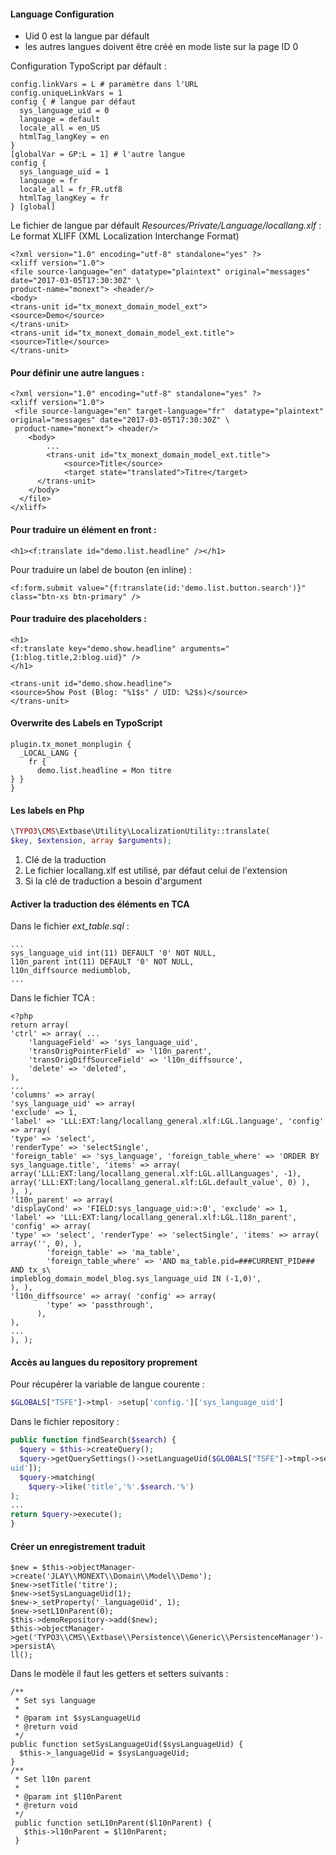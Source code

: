 #### Language Configuration

- Uid 0 est la langue par défault 
- les autres langues doivent être créé en mode liste sur la page ID 0

Configuration TypoScript par défault : 

```
config.linkVars = L # paramètre dans l'URL
config.uniqueLinkVars = 1
config { # langue par défaut
  sys_language_uid = 0
  language = default
  locale_all = en_US
  htmlTag_langKey = en
}
[globalVar = GP:L = 1] # l'autre langue
config {
  sys_language_uid = 1
  language = fr
  locale_all = fr_FR.utf8
  htmlTag_langKey = fr
} [global]
```

Le fichier de langue par défault _Resources/Private/Language/locallang.xlf_ : 
Le format XLIFF (XML Localization Interchange Format)

```
<?xml version="1.0" encoding="utf-8" standalone="yes" ?>
<xliff version="1.0">
<file source-language="en" datatype="plaintext" original="messages" date="2017-03-05T17:30:30Z" \
product-name="monext"> <header/>
<body>
<trans-unit id="tx_monext_domain_model_ext">
<source>Demo</source>
</trans-unit>
<trans-unit id="tx_monext_domain_model_ext.title">
<source>Title</source>
</trans-unit>
```

#### Pour définir une autre langues : 

```
<?xml version="1.0" encoding="utf-8" standalone="yes" ?>
<xliff version="1.0">
 <file source-language="en" target-language="fr"  datatype="plaintext" original="messages" date="2017-03-05T17:30:30Z" \
 product-name="monext"> <header/>
    <body>
        ...
        <trans-unit id="tx_monext_domain_model_ext.title"> 
            <source>Title</source>
            <target state="translated">Titre</target>
      </trans-unit>
    </body>
  </file>
</xliff>
```

#### Pour traduire un élément en front :
 
```
<h1><f:translate id="demo.list.headline" /></h1>
```

Pour traduire un label de bouton (en inline) : 

```
<f:form.submit value="{f:translate(id:'demo.list.button.search')}" class="btn-xs btn-primary" />
```

#### Pour traduire des placeholders : 

```
<h1>
<f:translate key="demo.show.headline" arguments="{1:blog.title,2:blog.uid}" />
</h1>
```

```
<trans-unit id="demo.show.headline">
<source>Show Post (Blog: "%1$s" / UID: %2$s)</source>
</trans-unit>
```

#### Overwrite des Labels en TypoScript

```
plugin.tx_monet_monplugin {
  _LOCAL_LANG {
    fr {
      demo.list.headline = Mon titre
} }
}
```

#### Les labels en Php

``` php
\TYPO3\CMS\Extbase\Utility\LocalizationUtility::translate(
$key, $extension, array $arguments);
```

1. Clé de la traduction
2. Le fichier locallang.xlf est utilisé, par défaut celui de l'extension
3. Si la clé de traduction a besoin d'argument

#### Activer la traduction des éléments en TCA

Dans le fichier _ext_table.sql_ : 

```
...
sys_language_uid int(11) DEFAULT '0' NOT NULL, 
l10n_parent int(11) DEFAULT '0' NOT NULL, 
l10n_diffsource mediumblob,
...
```

Dans le fichier TCA : 

```
<?php
return array(
'ctrl' => array( ...
    'languageField' => 'sys_language_uid',
    'transOrigPointerField' => 'l10n_parent',
    'transOrigDiffSourceField' => 'l10n_diffsource',
    'delete' => 'deleted',
),
...
'columns' => array(
'sys_language_uid' => array(
'exclude' => 1,
'label' => 'LLL:EXT:lang/locallang_general.xlf:LGL.language', 'config' => array(
'type' => 'select',
'renderType' => 'selectSingle',
'foreign_table' => 'sys_language', 'foreign_table_where' => 'ORDER BY sys_language.title', 'items' => array(
array('LLL:EXT:lang/locallang_general.xlf:LGL.allLanguages', -1),
array('LLL:EXT:lang/locallang_general.xlf:LGL.default_value', 0) ),
), ),
'l10n_parent' => array(
'displayCond' => 'FIELD:sys_language_uid:>:0', 'exclude' => 1,
'label' => 'LLL:EXT:lang/locallang_general.xlf:LGL.l18n_parent', 'config' => array(
'type' => 'select', 'renderType' => 'selectSingle', 'items' => array(
array('', 0), ),
        'foreign_table' => 'ma_table',
        'foreign_table_where' => 'AND ma_table.pid=###CURRENT_PID### AND tx_s\
impleblog_domain_model_blog.sys_language_uid IN (-1,0)',
), ),
'l10n_diffsource' => array( 'config' => array(
        'type' => 'passthrough',
      ),
),
...
), );
```

#### Accès au langues du repository proprement 

Pour récupérer la variable de langue courente :

```php
$GLOBALS["TSFE"]->tmpl- >setup['config.']['sys_language_uid']
```

Dans le fichier repository : 

```php
public function findSearch($search) {
  $query = $this->createQuery();
  $query->getQuerySettings()->setLanguageUid($GLOBALS["TSFE"]->tmpl->setup['config.']['sys_language_\
uid']);
  $query->matching(
    $query->like('title','%'.$search.'%')
);
...
return $query->execute(); 
}
```

#### Créer un enregistrement traduit

```
$new = $this->objectManager->create('JLAY\\MONEXT\\Domain\\Model\\Demo');
$new->setTitle('titre');
$new->setSysLanguageUid(1);
$new->_setProperty('_languageUid', 1);
$new->setL10nParent(0);
$this->demoRepository->add($new);
$this->objectManager->get('TYPO3\\CMS\\Extbase\\Persistence\\Generic\\PersistenceManager')->persistA\
ll();
```

Dans le modèle il faut les getters et setters suivants : 

```
/**
 * Set sys language
 *
 * @param int $sysLanguageUid
 * @return void
 */
public function setSysLanguageUid($sysLanguageUid) {
  $this->_languageUid = $sysLanguageUid;
}
/**
 * Set l10n parent
 *
 * @param int $l10nParent
 * @return void
 */
 public function setL10nParent($l10nParent) {
   $this->l10nParent = $l10nParent;
 }
```
